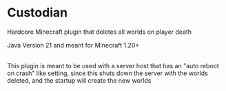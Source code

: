 # Custodian
Hardcore Minecraft plugin that deletes all worlds on player death

Java Version 21 and meant for Minecraft 1.20+

<br>This plugin is meant to be used with a server host that has an "auto reboot on crash" like setting, since this shuts down the server with the worlds deleted, and the startup will create the new worlds

